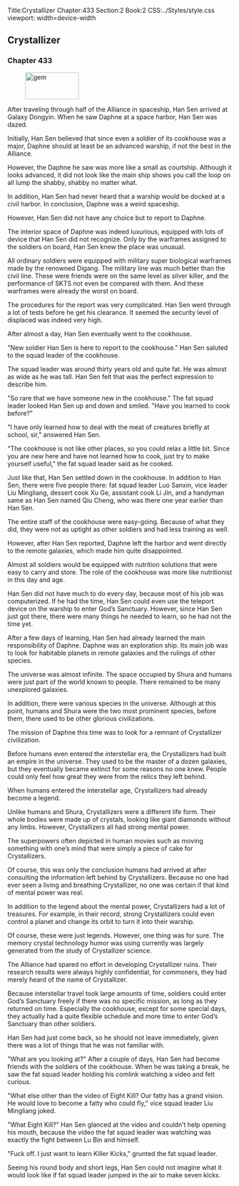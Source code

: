 Title:Crystallizer 
Chapter:433 
Section:2 
Book:2 
CSS:../Styles/style.css 
viewport: width=device-width
  
## Crystallizer
### Chapter 433
  
<figure>
	<img src="../Images/gem.gif" alt="gem" id="gem" width="120" height="60" />
</figure>
  

  
After traveling through half of the Alliance in spaceship, Han Sen arrived at Galaxy Dongyin. When he saw Daphne at a space harbor, Han Sen was dazed.

Initially, Han Sen believed that since even a soldier of its cookhouse was a major, Daphne should at least be an advanced warship, if not the best in the Alliance.

However, the Daphne he saw was more like a small as courtship. Although it looks advanced, it did not look like the main ship shows you call the loop on all lump the shabby, shabby no matter what.

In addition, Han Sen had never heard that a warship would be docked at a civil harbor. In conclusion, Daphne was a weird spaceship.

However, Han Sen did not have any choice but to report to Daphne.

The interior space of Daphne was indeed luxurious, equipped with lots of device that Han Sen did not recognize. Only by the warframes assigned to the soldiers on board, Han Sen knew the place was unusual.

All ordinary soldiers were equipped with military super biological warframes made by the renowned Digang. The military line was much better than the civil line. These were friends were on the same level as silver killer, and the performance of SKTS not even be compared with them. And these warframes were already the worst on board.

The procedures for the report was very complicated. Han Sen went through a lot of tests before he get his clearance. It seemed the security level of displaced was indeed very high.

After almost a day, Han Sen eventually went to the cookhouse.

"New soldier Han Sen is here to report to the cookhouse." Han Sen saluted to the squad leader of the cookhouse.

The squad leader was around thirty years old and quite fat. He was almost as wide as he was tall. Han Sen felt that was the perfect expression to describe him.

"So rare that we have someone new in the cookhouse." The fat squad leader looked Han Sen up and down and smiled. "Have you learned to cook before?"

"I have only learned how to deal with the meat of creatures briefly at school, sir," answered Han Sen.

"The cookhouse is not like other places, so you could relax a little bit. Since you are new here and have not learned how to cook, just try to make yourself useful," the fat squad leader said as he cooked.

Just like that, Han Sen settled down in the cookhouse. In addition to Han Sen, there were five people there: fat squad leader Luo Sanxin, vice leader Liu Mingliang, dessert cook Xu Ge, assistant cook Li Jin, and a handyman same as Han Sen named Qiu Cheng, who was there one year earlier than Han Sen.

The entire staff of the cookhouse were easy-going. Because of what they did, they were not as uptight as other soldiers and had less training as well.

However, after Han Sen reported, Daphne left the harbor and went directly to the remote galaxies, which made him quite disappointed.

Almost all soldiers would be equipped with nutrition solutions that were easy to carry and store. The role of the cookhouse was more like nutritionist in this day and age.

Han Sen did not have much to do every day, because most of his job was computerized. If he had the time, Han Sen could even use the teleport device on the warship to enter God’s Sanctuary. However, since Han Sen just got there, there were many things he needed to learn, so he had not the time yet.

After a few days of learning, Han Sen had already learned the main responsibility of Daphne. Daphne was an exploration ship. Its main job was to look for habitable planets in remote galaxies and the rulings of other species.

The universe was almost infinite. The space occupied by Shura and humans were just part of the world known to people. There remained to be many unexplored galaxies.

In addition, there were various species in the universe. Although at this point, humans and Shura were the two most prominent species, before them, there used to be other glorious civilizations.

The mission of Daphne this time was to look for a remnant of Crystallizer civilization.

Before humans even entered the interstellar era, the Crystallizers had built an empire in the universe. They used to be the master of a dozen galaxies, but they eventually became extinct for some reasons no one knew. People could only feel how great they were from the relics they left behind.

When humans entered the interstellar age, Crystallizers had already become a legend.

Unlike humans and Shura, Crystallizers were a different life form. Their whole bodies were made up of crystals, looking like giant diamonds without any limbs. However, Crystallizers all had strong mental power.

The superpowers often depicted in human movies such as moving something with one’s mind that were simply a piece of cake for Crystallizers.

Of course, this was only the conclusion humans had arrived at after consulting the information left behind by Crystallizers. Because no one had ever seen a living and breathing Crystallizer, no one was certain if that kind of mental power was real.

In addition to the legend about the mental power, Crystallizers had a lot of treasures. For example, in their record, strong Crystallizers could even control a planet and change its orbit to turn it into their warship.

Of course, these were just legends. However, one thing was for sure. The memory crystal technology humor was using currently was largely generated from the study of Crystallizer science.

The Alliance had spared no effort in developing Crystallizer ruins. Their research results were always highly confidential, for commoners, they had merely heard of the name of Crystallizer.

Because interstellar travel took large amounts of time, soldiers could enter God’s Sanctuary freely if there was no specific mission, as long as they returned on time. Especially the cookhouse, except for some special days, they actually had a quite flexible schedule and more time to enter God’s Sanctuary than other soldiers.

Han Sen had just come back, so he should not leave immediately, given there was a lot of things that he was not familiar with.

"What are you looking at?" After a couple of days, Han Sen had become friends with the soldiers of the cookhouse. When he was taking a break, he saw the fat squad leader holding his comlink watching a video and felt curious.

"What else other than the video of Eight Kill? Our fatty has a grand vision. He would love to become a fatty who could fly," vice squad leader Liu Mingliang joked.

"What Eight Kill?" Han Sen glanced at the video and couldn’t help opening his mouth, because the video the fat squad leader was watching was exactly the fight between Lu Bin and himself.

"Fuck off. I just want to learn Killer Kicks," grunted the fat squad leader.

Seeing his round body and short legs, Han Sen could not imagine what it would look like if fat squad leader jumped in the air to make seven kicks.